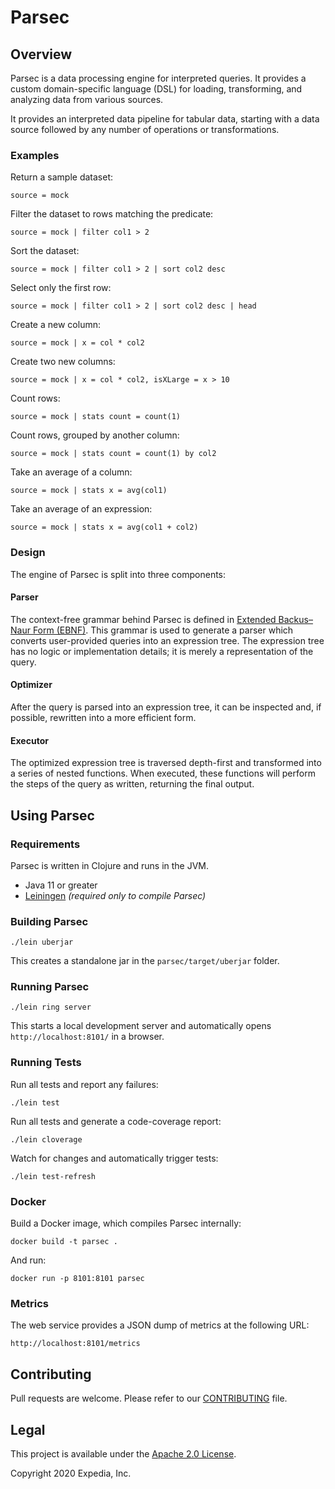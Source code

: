 # Parsec

## Overview

Parsec is a data processing engine for interpreted queries. It provides a custom domain-specific language (DSL) for loading, transforming, and analyzing data from various sources.

It provides an interpreted data pipeline for tabular data, starting with a
data source followed by any number of operations or transformations.

### Examples

Return a sample dataset:

    source = mock

Filter the dataset to rows matching the predicate:

    source = mock | filter col1 > 2

Sort the dataset:

    source = mock | filter col1 > 2 | sort col2 desc

Select only the first row:

    source = mock | filter col1 > 2 | sort col2 desc | head

Create a new column:

    source = mock | x = col * col2

Create two new columns:

    source = mock | x = col * col2, isXLarge = x > 10

Count rows:

    source = mock | stats count = count(1)

Count rows, grouped by another column:

    source = mock | stats count = count(1) by col2

Take an average of a column:

    source = mock | stats x = avg(col1)

Take an average of an expression:

    source = mock | stats x = avg(col1 + col2)

### Design

The engine of Parsec is split into three components:

#### Parser

The context-free grammar behind Parsec is defined in
[Extended Backus–Naur Form (EBNF)](https://en.wikipedia.org/wiki/Extended_Backus%E2%80%93Naur_Form).
This grammar is used to generate a parser which converts user-provided queries into an
expression tree.  The expression tree has no logic or implementation details;
it is merely a representation of the query.

#### Optimizer

After the query is parsed into an expression tree, it can be inspected and,
if possible, rewritten into a more efficient form.

#### Executor

The optimized expression tree is traversed depth-first and transformed into a
series of nested functions.  When executed, these functions will perform
the steps of the query as written, returning the final output.

## Using Parsec

### Requirements

Parsec is written in Clojure and runs in the JVM.

* Java 11 or greater
* [Leiningen](http://leiningen.org/)  _(required only to compile Parsec)_

### Building Parsec

    ./lein uberjar

This creates a standalone jar in the `parsec/target/uberjar` folder.

### Running Parsec

    ./lein ring server

This starts a local development server and automatically opens `http://localhost:8101/` in a browser.

### Running Tests

Run all tests and report any failures:

    ./lein test

Run all tests and generate a code-coverage report:

    ./lein cloverage

Watch for changes and automatically trigger tests:

    ./lein test-refresh

### Docker

Build a Docker image, which compiles Parsec internally:

    docker build -t parsec .

And run:

    docker run -p 8101:8101 parsec

### Metrics

The web service provides a JSON dump of metrics at the following URL:

    http://localhost:8101/metrics

## Contributing
Pull requests are welcome. Please refer to our [CONTRIBUTING](./CONTRIBUTING.md) file.

## Legal
This project is available under the [Apache 2.0 License](http://www.apache.org/licenses/LICENSE-2.0.html).

Copyright 2020 Expedia, Inc.
